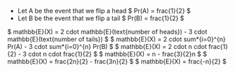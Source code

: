 <ul>
<li> Let A be the event that we flip a head 
$ Pr(A) = frac{1}{2} $
	<li> Let B be the event that we flip a tail 
	      $ Pr(B) = frac{1}{2} $
</ul>
$ mathbb{E}(X) = 2 cdot mathbb{E}(text{number of heads}) - 3 cdot mathbb{E}(text{number of tails}) $ 
$ mathbb{E}(X) = 2 cdot sum*{i=0}^{n} Pr(A) - 3 cdot sum*{i=0}^{n} Pr(B) $ 
$ mathbb{E}(X) = 2 cdot n cdot frac{1}{2} - 3 cdot n cdot frac{1}{2} $ 
$ mathbb{E}(X) = n - frac{3}{2}n $ 
$ mathbb{E}(X) = frac{2n}{2} - frac{3n}{2} $ 
$ mathbb{E}(X) = frac{-n}{2} $
